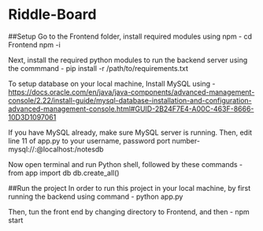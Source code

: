 # Riddle-Board

##Setup
Go to the Frontend folder, install required modules using npm -
cd Frontend
npm -i 

Next, install the required python modules to run the backend server using the commmand - 
pip install -r /path/to/requirements.txt

To setup database on your local machine, 
Install MySQL using  - 
https://docs.oracle.com/en/java/java-components/advanced-management-console/2.22/install-guide/mysql-database-installation-and-configuration-advanced-management-console.html#GUID-2B24F7E4-A00C-463F-8666-10D3D1097061

If you have MySQL already, make sure MySQL server is running. Then, edit line 11 of app.py to your username, password port number- 
mysql://<username>:<password>@localhost:<port>/notesdb

Now open terminal and run Python shell, followed by these commands - 
from app import db
db.create_all()

##Run the project
In order to run this project in your local machine, by first running the backend using command - 
python app.py

Then, tun the front end by changing directory to Frontend, and then -
npm start
